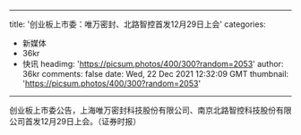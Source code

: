 
---
title: '创业板上市委：唯万密封、北路智控首发12月29日上会'
categories: 
 - 新媒体
 - 36kr
 - 快讯
headimg: 'https://picsum.photos/400/300?random=2053'
author: 36kr
comments: false
date: Wed, 22 Dec 2021 12:32:09 GMT
thumbnail: 'https://picsum.photos/400/300?random=2053'
---

<div>   
创业板上市委公告，上海唯万密封科技股份有限公司、南京北路智控科技股份有限公司首发12月29日上会。（证券时报）  
</div>
            